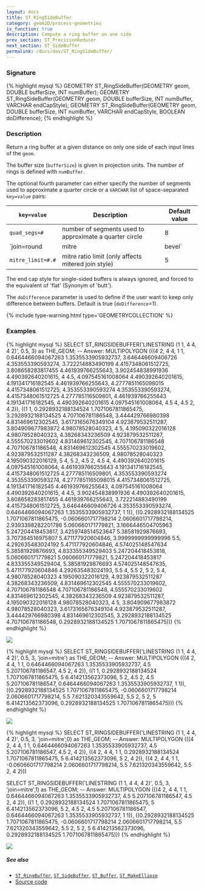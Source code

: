 ```yaml
---
layout: docs
title: ST_RingSideBuffer
category: geom2D/process-geometries
is_function: true
description: Compute a ring buffer on one side
prev_section: ST_PrecisionReducer
next_section: ST_SideBuffer
permalink: /docs/dev/ST_RingSideBuffer/
---
```


### Signature

{% highlight mysql %}
GEOMETRY ST_RingSideBuffer(GEOMETRY geom, DOUBLE bufferSize, 
                             INT numBuffer);
GEOMETRY ST_RingSideBuffer(GEOMETRY geom, DOUBLE bufferSize, 
                             INT numBuffer, VARCHAR endCapStyle);
GEOMETRY ST_RingSideBuffer(GEOMETRY geom, DOUBLE bufferSize, 
                             INT numBuffer, VARCHAR endCapStyle, 
                             BOOLEAN doDifference);
{% endhighlight %}

### Description
Return a ring buffer at a given distance on only one side of each input lines of the `geom`.

The buffer size (`bufferSize`) is given in projection units.
The number of rings is defined with `numBuffer`.


The optional fourth parameter can either specify the number of segments used to
approximate a quarter circle or a `VARCHAR` list of
space-separated `key=value` pairs:

| `key=value` | Description | Default value |
|-|-|-|
| `quad_segs=#` | number of segments used to approximate a quarter circle | 8 |
| `join=round|mitre|bevel` | join style | `round` |
| `mitre_limit=#.#` | mitre ratio limit (only affects mitered join style) | 5 |


The end cap style for single-sided buffers is always ignored, and forced to the equivalent of 'flat' (Synonym of 'butt').

The `doDifference` parameter is used to define if the user want to keep only difference between buffers. Default is true (`doDifference`=1).

{% include type-warning.html type='GEOMETRYCOLLECTION' %}

### Examples

{% highlight mysql %}
SELECT ST_RINGSIDEBUFFER('LINESTRING (1 1, 4 4, 4 2)', 0.5, 3) as THE_GEOM;
-- Answer: MULTIPOLYGON (((4 2, 4 4, 1 1, 0.6464466094067263 1.3535533905932737, 3.646446609406726 4.353553390593274, 3.722214883490199 4.4157348061512725, 3.808658283817455 4.461939766255643, 3.902454838991936 4.490392640201615, 4 4.5, 4.097545161008064 4.490392640201615, 4.191341716182545 4.461939766255643, 4.2777851165098015 4.4157348061512725, 4.353553390593274 4.353553390593274, 4.4157348061512725 4.277785116509801, 4.461939766255643 4.191341716182545, 4.490392640201615 4.097545161008064, 4.5 4, 4.5 2, 4 2)), ((1 1, 0.2928932188134524 1.7071067811865475, 3.2928932188134525 4.707106781186548, 3.444429766980398 4.831469612302545, 3.6173165676349104 4.923879532511287, 3.804909677983872 4.98078528040323, 4 5, 4.195090322016128 4.98078528040323, 4.38268343236509 4.923879532511287, 4.555570233019602 4.831469612302545, 4.707106781186548 4.707106781186548, 4.831469612302545 4.555570233019602, 4.923879532511287 4.38268343236509, 4.98078528040323 4.195090322016129, 5 4, 5 2, 4.5 2, 4.5 4, 4.490392640201615 4.097545161008064, 4.461939766255643 4.191341716182545, 4.4157348061512725 4.277785116509801, 4.353553390593274 4.353553390593274, 4.2777851165098015 4.4157348061512725, 4.191341716182545 4.461939766255643, 4.097545161008064 4.490392640201615, 4 4.5, 3.902454838991936 4.490392640201615, 3.808658283817455 4.461939766255643, 3.722214883490199 4.4157348061512725, 3.646446609406726 4.353553390593274, 0.6464466094067263 1.3535533905932737, 1 1)), ((0.2928932188134525 1.7071067811865475, -0.0606601717798214 2.0606601717798214, 2.9393398282201786 5.060660171779821, 3.1666446504705963 5.247204418453817, 3.4259748514523647 5.38581929876693, 3.707364516975807 5.471177920604846, 3.9999999999999996 5.5, 4.292635483024192 5.471177920604846, 4.574025148547634 5.38581929876693, 4.833355349529403 5.247204418453818, 5.060660171779821 5.060660171779821, 5.247204418453817 4.833355349529404, 5.38581929876693 4.574025148547635, 5.471177920604846 4.292635483024193, 5.5 4, 5.5 2, 5 2, 5 4, 4.98078528040323 4.195090322016129, 4.923879532511287 4.38268343236509, 4.831469612302545 4.555570233019602, 4.707106781186548 4.707106781186548, 4.555570233019602 4.831469612302545, 4.38268343236509 4.923879532511287, 4.195090322016128 4.98078528040323, 4 5, 3.804909677983872 4.98078528040323, 3.6173165676349104 4.923879532511287, 3.444429766980398 4.831469612302545, 3.2928932188134525 4.707106781186548, 0.2928932188134525 1.7071067811865475))) 
{% endhighlight %}

<img class="displayed" src="../ST_RingSideBuffer_1.png"/>


{% highlight mysql %}
SELECT ST_RINGSIDEBUFFER('LINESTRING (1 1, 4 4, 4 2)', 0.5, 3, 
                         'join=mitre') as THE_GEOM;
-- Answer: MULTIPOLYGON (((4 2, 4 4, 1 1, 0.6464466094067263 1.3535533905932737, 4.5 5.207106781186547, 4.5 2, 4 2)), ((1 1, 0.2928932188134524 1.7071067811865475, 5 6.414213562373096, 5 2, 4.5 2, 4.5 5.207106781186547, 0.6464466094067263 1.3535533905932737, 1 1)), ((0.2928932188134525 1.7071067811865475, -0.0606601717798214 2.0606601717798214, 5.5 7.621320343559642, 5.5 2, 5 2, 5 6.414213562373096, 0.2928932188134525 1.7071067811865475))) 
{% endhighlight %}

<img class="displayed" src="../ST_RingSideBuffer_2.png"/>



{% highlight mysql %}
SELECT ST_RINGSIDEBUFFER('LINESTRING (1 1, 4 4, 4 2)', 0.5, 3, 
                         'join=mitre',0) as THE_GEOM;
-- Answer: MULTIPOLYGON (((4 2, 4 4, 1 1, 0.6464466094067263 1.3535533905932737, 4.5 5.207106781186547, 4.5 2, 4 2)), ((4 2, 4 4, 1 1, 0.2928932188134524 1.7071067811865475, 5 6.414213562373096, 5 2, 4 2)), ((4 2, 4 4, 1 1, -0.0606601717798214 2.0606601717798214, 5.5 7.621320343559642, 5.5 2, 4 2)))

SELECT ST_RINGSIDEBUFFER('LINESTRING (1 1, 4 4, 4 2)', 0.5, 3, 
                         'join=mitre',1) as THE_GEOM;
-- Answer: MULTIPOLYGON (((4 2, 4 4, 1 1, 0.6464466094067263 1.3535533905932737, 4.5 5.207106781186547, 4.5 2, 4 2)), ((1 1, 0.2928932188134524 1.7071067811865475, 5 6.414213562373096, 5 2, 4.5 2, 4.5 5.207106781186547, 0.6464466094067263 1.3535533905932737, 1 1)), ((0.2928932188134525 1.7071067811865475, -0.0606601717798214 2.0606601717798214, 5.5 7.621320343559642, 5.5 2, 5 2, 5 6.414213562373096, 0.2928932188134525 1.7071067811865475)))
{% endhighlight %}

<img class="displayed" src="../ST_RingSideBuffer_3.png"/>


##### See also
* [`ST_RingBuffer`](../ST_RingBuffer),
  [`ST_SideBuffer`](../ST_SideBuffer),
  [`ST_Buffer`](../ST_Buffer),
  [`ST_MakeEllipse`](../ST_MakeEllipse)
* <a href="https://github.com/orbisgis/h2gis/blob/master/h2spatial-ext/src/main/java/org/h2gis/h2spatialext/function/spatial/processing/ST_RingSideBuffer.java" target="_blank">Source code</a>
